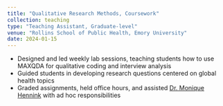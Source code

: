 ```yaml
---
title: "Qualitative Research Methods, Coursework"
collection: teaching
type: "Teaching Assistant, Graduate-level"
venue: "Rollins School of Public Health, Emory University"
date: 2024-01-15
---
```

- Designed and led weekly lab sessions, teaching students how to use MAXQDA for qualitative coding and interview analysis
- Guided students in developing research questions centered on global health topics
- Graded assignments, held office hours, and assisted [Dr. Monique Hennink](https://sph.emory.edu/faculty/profile/index.php?FID=monique-hennink-367) with ad hoc responsibilities
